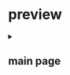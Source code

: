 
# preview
<details><summary>

## main page
</summary>

![main page](https://i.imgur.com/RacdYkQ.png)


</details>
